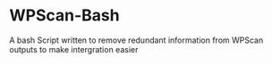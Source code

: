 # WPScan-Bash
A bash Script written to remove redundant information from WPScan outputs to make intergration easier
